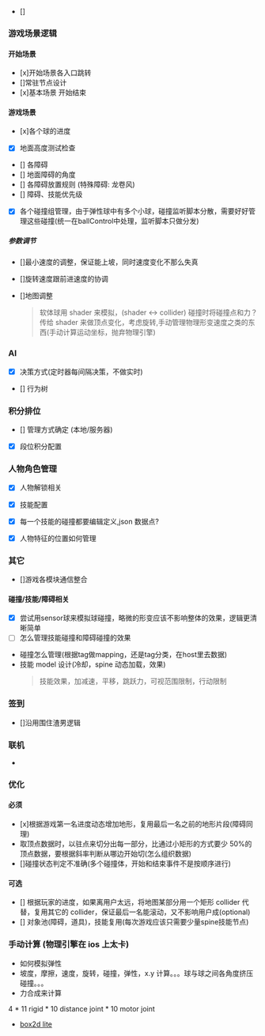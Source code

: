 - []


### 游戏场景逻辑

#### 开始场景

- [x]开始场景各入口跳转
- []常驻节点设计
- [x]基本场景 开始结束

#### 游戏场景

- [x]各个球的进度
- [x] 地面高度测试检查
- [] 各障碍
- [] 地面障碍的角度
- [] 各障碍放置规则 (特殊障碍: 龙卷风)
- [] 障碍、技能优先级
- [x] 各个碰撞组管理，由于弹性球中有多个小球，碰撞监听脚本分散，需要好好管理这些碰撞(统一在ballControl中处理，监听脚本只做分发)

##### 参数调节
- []最小速度的调整，保证能上坡，同时速度变化不那么失真
- []旋转速度跟前进速度的协调
- []地图调整
  
  > 软体球用 shader 来模拟，(shader <-> collider) 碰撞时将碰撞点和力？传给 shader 来做顶点变化，考虑旋转,手动管理物理形变速度之类的东西(手动计算运动坐标，抛弃物理引擎)

### AI

- [x] 决策方式(定时器每间隔决策，不做实时)
- [] 行为树

### 积分排位

- [] 管理方式确定 (本地/服务器)
- [x] 段位积分配置

### 人物角色管理

- [x] 人物解锁相关
- [x] 技能配置
- [x] 每一个技能的碰撞都要编辑定义,json 数据点?
- [x] 人物特征的位置如何管理


### 其它

- []游戏各模块通信整合

#### 碰撞/技能/障碍相关

- [x] 尝试用sensor球来模拟球碰撞，略微的形变应该不影响整体的效果，逻辑更清晰简单
- [ ] 怎么管理技能碰撞和障碍碰撞的效果
- 碰撞怎么管理(根据tag做mapping，还是tag分类，在host里去数据)
- 技能 model 设计(冷却，spine 动态加载，效果)
  > 技能效果，加减速，平移，跳跃力，可视范围限制，行动限制

### 签到

- []沿用围住渣男逻辑

### 联机

- [](https://forum.cocos.org/t/topic/99992)

### 优化

#### 必须

- [x]根据游戏第一名进度动态增加地形，复用最后一名之前的地形片段(障碍同理)
- 取顶点数据时，以驻点来切分出每一部分，比通过小矩形的方式要少 50%的顶点数据，要根据斜率判断从哪边开始切(怎么组织数据)
- []碰撞状态判定不准确(多个碰撞体，开始和结束事件不是按顺序进行)

#### 可选 

- [] 根据玩家的进度，如果离用户太远，将地图某部分用一个矩形 collider 代替，复用其它的 collider，保证最后一名能滚动，又不影响用户成(optional)
- [] 对象池(障碍，道具)，技能复用(每次游戏应该只需要少量spine技能节点)

### 手动计算 (物理引擎在 ios 上太卡)

- 如何模拟弹性
- 坡度，摩擦，速度，旋转，碰撞，弹性，x.y 计算。。。球与球之间各角度挤压碰撞。。。
- 力合成来计算

4 * 11 rigid * 10 distance joint * 10 motor joint

- [box2d lite](https://github.com/SlowHadoken/Box2D-LiteJS/blob/master/src/World.js)
